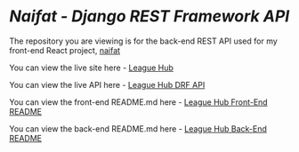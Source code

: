# **_Naifat - Django REST Framework API_**

The repository you are viewing is for the back-end REST API used for my front-end React project, [naifat](https://naifat-75fb49666f3a.herokuapp.com/)

You can view the live site here - <a href="https://naifat-75fb49666f3a.herokuapp.com/" target="_blank" rel="noopener">League Hub</a>

You can view the live API here - <a href="https://drf-api-app-65d9b6a619df.herokuapp.com/" target="_blank" rel="noopener">League Hub DRF API</a>

You can view the front-end README.md here - <a href="https://github.com/NaifatSelina/naifat" target="_blank" rel="noopener">League Hub Front-End README</a>

You can view the back-end README.md here - <a href="https://github.com/NaifatSelina/drf-api" target="_blank" rel="noopener">League Hub Back-End README</a>